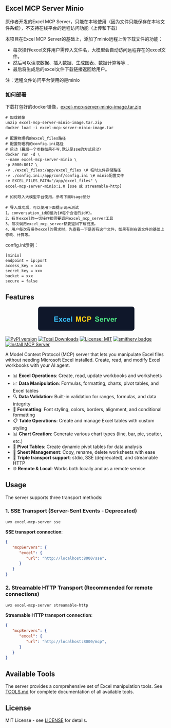 ## Excel MCP Server Minio

原作者开发的Excel MCP Server，只能在本地使用（因为文件只能保存在本地文件系统），不支持在线平台的远程访问功能（上传和下载）

本项目在Excel MCP Server的基础上，添加了minio远程上传下载文件的功能：

- 每次操作excel文件用户需传入文件名，大模型会自动访问远程存在的excel文件。
- 然后可以读取数据、插入数据、生成图表、数据计算等等...
- 最后将生成后的excel文件下载链接返回给用户。

注：远程文件访问平台使用的是minio



### 如何部署

下载打包好的docker镜像，[excel-mcp-server-minio-image.tar.zip](https://github.com/Hualiuliu6767/excel-mcp-server-minio/releases/download/excel-mcp-server-minio-v1.0/excel-mcp-server-minio-image.tar.zip)

```shell
# 加载镜像
unzip excel-mcp-server-minio-image.tar.zip
docker load -i excel-mcp-server-minio-image.tar

# 配置物理机的excel_files路径
# 配置物理机的config.ini路径
# 启动（最后一个参数如果不写,默认是sse的方式启动）
docker run -d \
--name excel-mcp-server-minio \
-p 8000:8017 \
-v ./excel_files:/app/excel_files \# 临时文件存储路径
-v ./config.ini:/app/conf/config.ini \# minio配置文件
-e EXCEL_FILES_PATH="/app/excel_files" \
excel-mcp-server-minio:1.0 [sse 或 streamable-http]

# 如何导入大模型平台使用，参考下面Usage部分

# 导入成功后，可以使用下面提示词来测试
1、conversation_id的值为{#每个会话的id#}。
2、有关excel的一切操作都需要调用excel_mcp_server工具
3、每次调用excel_mcp_server都要返回下载链接。
4、用户每次有操作excel的需求时，先查看一下是否有这个文件，如果有则在该文件的基础上修改、计算等。
```



config.ini示例：

```
[minio]
endpoint = ip:port
access_key = xxx
secret_key = xxx
bucket = xxx
secure = false
```





## Features

<p align="center">
  <img src="https://raw.githubusercontent.com/haris-musa/excel-mcp-server/main/assets/logo.png" alt="Excel MCP Server Logo" width="300"/>
</p>

[![PyPI version](https://img.shields.io/pypi/v/excel-mcp-server.svg)](https://pypi.org/project/excel-mcp-server/)
[![Total Downloads](https://static.pepy.tech/badge/excel-mcp-server)](https://pepy.tech/project/excel-mcp-server)
[![License: MIT](https://img.shields.io/badge/License-MIT-yellow.svg)](https://opensource.org/licenses/MIT)
[![smithery badge](https://smithery.ai/badge/@haris-musa/excel-mcp-server)](https://smithery.ai/server/@haris-musa/excel-mcp-server)
[![Install MCP Server](https://cursor.com/deeplink/mcp-install-dark.svg)](https://cursor.com/install-mcp?name=excel-mcp-server&config=eyJjb21tYW5kIjoidXZ4IGV4Y2VsLW1jcC1zZXJ2ZXIgc3RkaW8ifQ%3D%3D)

A Model Context Protocol (MCP) server that lets you manipulate Excel files without needing Microsoft Excel installed. Create, read, and modify Excel workbooks with your AI agent.



- 📊 **Excel Operations**: Create, read, update workbooks and worksheets
- 📈 **Data Manipulation**: Formulas, formatting, charts, pivot tables, and Excel tables
- 🔍 **Data Validation**: Built-in validation for ranges, formulas, and data integrity
- 🎨 **Formatting**: Font styling, colors, borders, alignment, and conditional formatting
- 📋 **Table Operations**: Create and manage Excel tables with custom styling
- 📊 **Chart Creation**: Generate various chart types (line, bar, pie, scatter, etc.)
- 🔄 **Pivot Tables**: Create dynamic pivot tables for data analysis
- 🔧 **Sheet Management**: Copy, rename, delete worksheets with ease
- 🔌 **Triple transport support**: stdio, SSE (deprecated), and streamable HTTP
- 🌐 **Remote & Local**: Works both locally and as a remote service

## Usage

The server supports three transport methods:

### 1. SSE Transport (Server-Sent Events - Deprecated)

```bash
uvx excel-mcp-server sse
```

**SSE transport connection**:
```json
{
   "mcpServers": {
      "excel": {
         "url": "http://localhost:8000/sse",
      }
   }
}
```

### 2. Streamable HTTP Transport (Recommended for remote connections)

```bash
uvx excel-mcp-server streamable-http
```

**Streamable HTTP transport connection**:
```json
{
   "mcpServers": {
      "excel": {
         "url": "http://localhost:8000/mcp",
      }
   }
}
```

## Available Tools

The server provides a comprehensive set of Excel manipulation tools. See [TOOLS.md](TOOLS.md) for complete documentation of all available tools.

## License

MIT License - see [LICENSE](LICENSE) for details.
